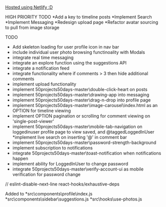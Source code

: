 [Hosted using Netlify :D](https://keen-meninsky-f10d7a.netlify.app)


    
HIGH PRIORITY TODO
*Add a key to timeline posts
*Implement Search
*Implement Messaging
*Redesign upload page
*Refactor avatar sourcing to pull from image storage

TODO
* Add skeleton loading for user profile icon in nav bar
* include individual user photo browsing functinoality with Modals
* integrate real time messaging
* integrate an explore function using the suggestions API
* integrate a notification feed 
* integrate functionality where if comments > 3 then hide additional comments
* implement upload functionality
* implement 50projects50days-master\double-click-heart on posts
* implement 50projects50days-master\drawing-app into messaging
* implement 50projects50days-master\drag-n-drop into profile page
* implement 50projects50days-master\image-carousel\index.html as an OPTION for timeline viewing
* implement OPTION pagination or scrolling for comment viewing on 'single-post-viewer'
* implement 50projects50days-master\mobile-tab-navigation on loggedinuser profile page to view saved, and @taggedLoggedInUser
*implement live search on inserting '@' in comment bar 
* implement 50projects50days-master\password-strength-background
* implement subscription to notifications
* integrate 50projects50days-master\toast-notification when notifications happen
* implement ability for LoggedInUser to change password
* integrate 50projects50days-master\verify-account-ui as mobile verification for password change



// eslint-disable-next-line react-hooks/exhaustive-deps

  Added to
    *src\components\profile\index.js
    *src\components\sidebar\suggestions.js
    *src\hooks\use-photos.js



